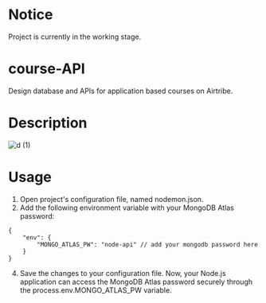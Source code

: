# Notice
Project is currently in the working stage.
# course-API
Design database and APIs for application based courses on Airtribe.
# Description
![d (1)](https://github.com/rishav143/course-API/assets/93703303/807488cb-2432-4d05-a59a-1e679840d6f6)
# Usage
1. Open project's configuration file, named nodemon.json.
2. Add the following environment variable with your MongoDB Atlas password:
```   
{
    "env": {
        "MONGO_ATLAS_PW": "node-api" // add your mongodb password here
    }
}
```
4. Save the changes to your configuration file.
Now, your Node.js application can access the MongoDB Atlas password securely through the process.env.MONGO_ATLAS_PW variable.
